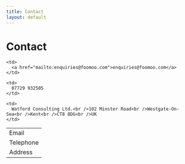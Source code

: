 ```yaml
---
title: Contact
layout: default
---
```

Contact
=

<table class="table table-striped">
  <tr>
    <td>
      Email
    </td>
    
    <td>
      <a href="mailto:enquiries@foomoo.com">enquiries@foomoo.com</a>
    </td>
  </tr>
  
  <tr>
    <td>
      Telephone
    </td>
    
    <td>
      07729 932505
    </td>
  </tr>
  
  <tr>
    <td>
      Address
    </td>
    
    <td>
      Watford Consulting Ltd.<br />102 Minster Road<br />Westgate-On-Sea<br />Kent<br />CT8 8DG<br />UK
    </td>
  </tr>
</table>